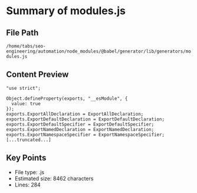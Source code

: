# Summary of modules.js
  
## File Path
`/home/tabs/seo-engineering/automation/node_modules/@babel/generator/lib/generators/modules.js`

## Content Preview
```
"use strict";

Object.defineProperty(exports, "__esModule", {
  value: true
});
exports.ExportAllDeclaration = ExportAllDeclaration;
exports.ExportDefaultDeclaration = ExportDefaultDeclaration;
exports.ExportDefaultSpecifier = ExportDefaultSpecifier;
exports.ExportNamedDeclaration = ExportNamedDeclaration;
exports.ExportNamespaceSpecifier = ExportNamespaceSpecifier;
[...truncated...]
```

## Key Points
- File type: .js
- Estimated size: 8462 characters
- Lines: 284

